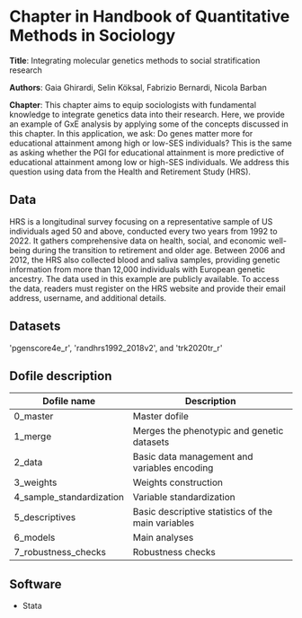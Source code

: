 # Chapter in Handbook of Quantitative Methods in Sociology

**Title**:  Integrating molecular genetics methods to social stratification research

**Authors**: Gaia Ghirardi, Selin Köksal, Fabrizio Bernardi, Nicola Barban

**Chapter**: This chapter aims to equip sociologists with fundamental knowledge to integrate genetics data into their research. Here, we provide an example of GxE analysis by applying some of the concepts discussed in this chapter. In this application, we ask: Do genes matter more for educational attainment among high or low-SES individuals? This is the same as asking whether the PGI for educational attainment is more predictive of educational attainment among low or high-SES individuals. We address this question using data from the Health and Retirement Study (HRS). 

## Data  

HRS is a longitudinal survey focusing on a representative sample of US individuals aged 50 and above, conducted every two years from 1992 to 2022. It gathers comprehensive data on health, social, and economic well-being during the transition to retirement and older age. Between 2006 and 2012, the HRS also collected blood and saliva samples, providing genetic information from more than 12,000 individuals with European genetic ancestry. The data used in this example are publicly available. To access the data, readers must register on the HRS website and provide their email address, username, and additional details. 

## Datasets

'pgenscore4e_r', 'randhrs1992_2018v2', and 'trk2020tr_r'

## Dofile description 

| Dofile name               |  Description                                                                      |  
|---------------------------|-----------------------------------------------------------------------------------|            
| 0_master                  | Master dofile                                                                     | 
| 1_merge                   | Merges the phenotypic and genetic datasets                                        |
| 2_data                    | Basic data management and variables encoding                                      |
| 3_weights                 | Weights construction                                                              |
| 4_sample_standardization  | Variable standardization                                                          |
| 5_descriptives            | Basic descriptive statistics of the main variables                                |
| 6_models                  | Main analyses                                                                     | 
| 7_robustness_checks       | Robustness checks                                                                 |

## Software 

- Stata 

